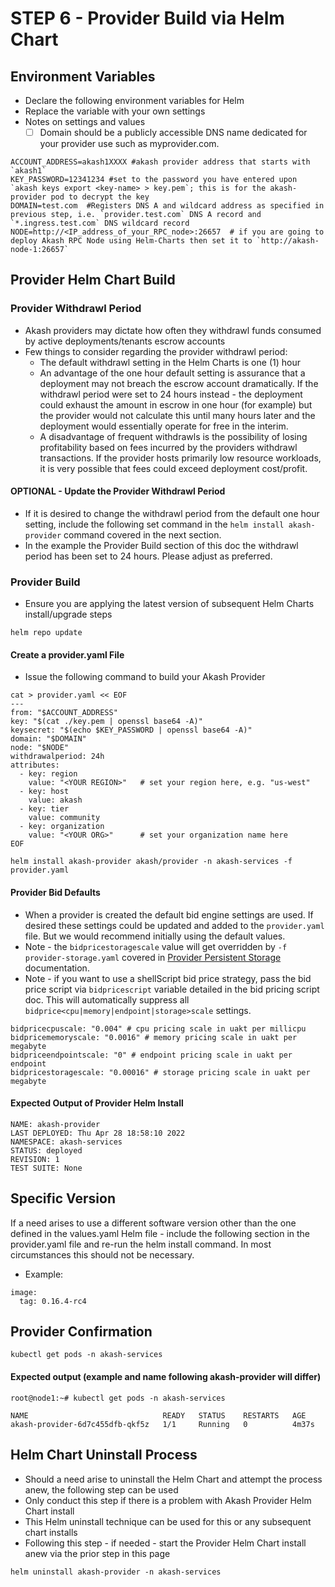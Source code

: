 # STEP 6 - Provider Build via Helm Chart

## **Environment Variables**

* Declare the following environment variables for Helm
* Replace the variable  with your own settings
* Notes on settings and values
  * [ ] Domain should be a publicly accessible DNS name dedicated for your provider use such as myprovider.com.

```
ACCOUNT_ADDRESS=akash1XXXX #akash provider address that starts with `akash1`
KEY_PASSWORD=12341234 #set to the password you have entered upon `akash keys export <key-name> > key.pem`; this is for the akash-provider pod to decrypt the key
DOMAIN=test.com  #Registers DNS A and wildcard address as specified in previous step, i.e. `provider.test.com` DNS A record and `*.ingress.test.com` DNS wildcard record
NODE=http://<IP_address_of_your_RPC_node>:26657  # if you are going to deploy Akash RPC Node using Helm-Charts then set it to `http://akash-node-1:26657`
```

## **Provider Helm Chart Build**

### **Provider Withdrawl Period**

* Akash providers may dictate how often they withdrawl funds consumed by active deployments/tenants escrow accounts
* Few things to consider regarding the provider withdrawl period:
  * The default withdrawl setting in the Helm Charts is one (1) hour
  * An advantage of the one hour default setting is assurance that a deployment may not breach the escrow account dramatically.  If the withdrawl period were set to 24 hours instead - the deployment could exhaust the amount in escrow in one hour (for example) but the provider would not calculate this until many hours later and the deployment would essentially operate for free in the interim.
  * A disadvantage of frequent withdrawls is the possibility of losing profitability based on fees incurred by the providers withdrawl transactions.  If the provider hosts primarily low resource workloads, it is very possible that fees could exceed deployment cost/profit.

#### OPTIONAL - Update the Provider Withdrawl Period

* If it is desired to change the withdrawl period from the default one hour setting, include the following set command in the `helm install akash-provider` command covered in the next section.
* In the example the Provider Build section of this doc the  withdrawl period has been set to 24 hours.  Please adjust as preferred.

### **Provider Build**

* Ensure you are applying the latest version of subsequent Helm Charts install/upgrade steps

```
helm repo update
```

#### Create a provider.yaml File

* Issue the following command to build your Akash Provider

```
cat > provider.yaml << EOF
---
from: "$ACCOUNT_ADDRESS"
key: "$(cat ./key.pem | openssl base64 -A)"
keysecret: "$(echo $KEY_PASSWORD | openssl base64 -A)"
domain: "$DOMAIN"
node: "$NODE"
withdrawalperiod: 24h
attributes:
  - key: region
    value: "<YOUR REGION>"   # set your region here, e.g. "us-west"
  - key: host
    value: akash
  - key: tier
    value: community
  - key: organization
    value: "<YOUR ORG>"      # set your organization name here
EOF

helm install akash-provider akash/provider -n akash-services -f provider.yaml
```

#### **Provider Bid Defaults**

* When a provider is created the default bid engine settings are used.  If desired these settings could be updated and added to the `provider.yaml` file.  But we would recommend initially using the default values.
* Note -  the `bidpricestoragescale` value will get overridden by `-f provider-storage.yaml` covered in [Provider Persistent Storage](../helm-based-provider-persistent-storage-enablement/) documentation.
* Note -  if you want to use a shellScript bid price strategy, pass the bid price script via `bidpricescript` variable detailed in the bid pricing script doc.  This will automatically suppress all `bidprice<cpu|memory|endpoint|storage>scale` settings.

```
bidpricecpuscale: "0.004" # cpu pricing scale in uakt per millicpu
bidpricememoryscale: "0.0016" # memory pricing scale in uakt per megabyte
bidpriceendpointscale: "0" # endpoint pricing scale in uakt per endpoint
bidpricestoragescale: "0.00016" # storage pricing scale in uakt per megabyte
```

#### **Expected Output of Provider Helm Install**

```
NAME: akash-provider
LAST DEPLOYED: Thu Apr 28 18:58:10 2022
NAMESPACE: akash-services
STATUS: deployed
REVISION: 1
TEST SUITE: None
```

## Specific Version

If a need arises to use a different software version other than the one defined in the values.yaml Helm file - include the following section in the provider.yaml file and re-run the helm install command. In most circumstances this should not be necessary.

* Example:

```
image:
  tag: 0.16.4-rc4
```

## **Provider Confirmation**

```
kubectl get pods -n akash-services
```

#### **Expected output (example and name following akash-provider will differ)**

```
root@node1:~# kubectl get pods -n akash-services

NAME                              READY   STATUS    RESTARTS   AGE
akash-provider-6d7c455dfb-qkf5z   1/1     Running   0          4m37s
```



## Helm Chart Uninstall Process

* Should a need arise to uninstall the Helm Chart and attempt the process anew, the following step can be used
* Only conduct this step if there is a problem with Akash Provider Helm Chart install
* This Helm uninstall technique can be used for this or any subsequent chart installs
* Following this step - if needed - start the Provider Helm Chart install anew via the prior step in this page

```
helm uninstall akash-provider -n akash-services
```
